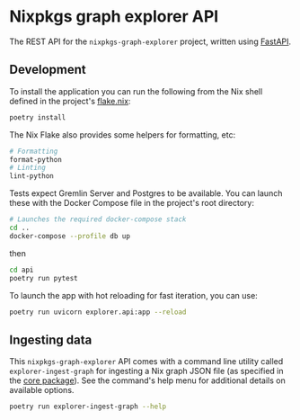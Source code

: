 # Nixpkgs graph explorer API

The REST API for the `nixpkgs-graph-explorer` project, written using
[FastAPI](https://fastapi.tiangolo.com/).

## Development

To install the application you can run the following from the Nix shell defined
in the project's [flake.nix](../flake.nix):

```bash
poetry install
```

The Nix Flake also provides some helpers for formatting, etc:

```bash
# Formatting
format-python
# Linting
lint-python
```

Tests expect Gremlin Server and Postgres to be available. You can launch these
with the Docker Compose file in the project's root directory:

```bash
# Launches the required docker-compose stack
cd ..
docker-compose --profile db up
```

then

```bash
cd api
poetry run pytest
```

To launch the app with hot reloading for fast iteration, you can use:
```bash
poetry run uvicorn explorer.api:app --reload
```

## Ingesting data

This `nixpkgs-graph-explorer` API comes with a command line utility called
`explorer-ingest-graph` for ingesting a Nix graph JSON file (as specified in the
[core package](../core/nixpkgs-graph.schema.json)). See the command's help menu
for additional details on available options.

```bash
poetry run explorer-ingest-graph --help
```
